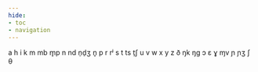 ```yaml
---
hide:
- toc
- navigation
---
```

a
h
i
k
m
mb
m̥p
n
nd
n̠d̠ʒ
n̥
p
r
rʲ
s
t
ts
t̠ʃ
u
v
w
x
y
z
ð
ŋk
ŋɡ
ɔ
ɛ
ɣ
ɱv
ɲ
ɲʒ
ʃ
θ
